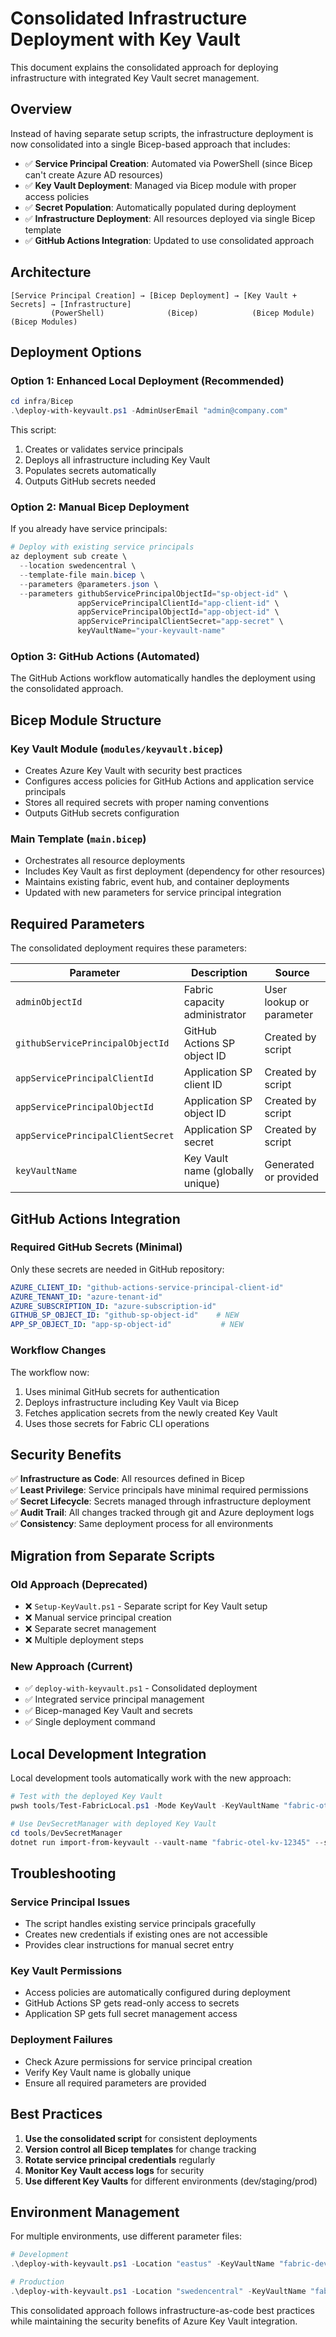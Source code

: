 # Consolidated Infrastructure Deployment with Key Vault

This document explains the consolidated approach for deploying infrastructure with integrated Key Vault secret management.

## Overview

Instead of having separate setup scripts, the infrastructure deployment is now consolidated into a single Bicep-based approach that includes:

- ✅ **Service Principal Creation**: Automated via PowerShell (since Bicep can't create Azure AD resources)
- ✅ **Key Vault Deployment**: Managed via Bicep module with proper access policies
- ✅ **Secret Population**: Automatically populated during deployment
- ✅ **Infrastructure Deployment**: All resources deployed via single Bicep template
- ✅ **GitHub Actions Integration**: Updated to use consolidated approach

## Architecture

```
[Service Principal Creation] → [Bicep Deployment] → [Key Vault + Secrets] → [Infrastructure]
         (PowerShell)              (Bicep)            (Bicep Module)        (Bicep Modules)
```

## Deployment Options

### Option 1: Enhanced Local Deployment (Recommended)

```powershell
cd infra/Bicep
.\deploy-with-keyvault.ps1 -AdminUserEmail "admin@company.com"
```

This script:
1. Creates or validates service principals
2. Deploys all infrastructure including Key Vault
3. Populates secrets automatically
4. Outputs GitHub secrets needed

### Option 2: Manual Bicep Deployment

If you already have service principals:

```powershell
# Deploy with existing service principals
az deployment sub create \
  --location swedencentral \
  --template-file main.bicep \
  --parameters @parameters.json \
  --parameters githubServicePrincipalObjectId="sp-object-id" \
               appServicePrincipalClientId="app-client-id" \
               appServicePrincipalObjectId="app-object-id" \
               appServicePrincipalClientSecret="app-secret" \
               keyVaultName="your-keyvault-name"
```

### Option 3: GitHub Actions (Automated)

The GitHub Actions workflow automatically handles the deployment using the consolidated approach.

## Bicep Module Structure

### Key Vault Module (`modules/keyvault.bicep`)

- Creates Azure Key Vault with security best practices
- Configures access policies for GitHub Actions and application service principals
- Stores all required secrets with proper naming conventions
- Outputs GitHub secrets configuration

### Main Template (`main.bicep`)

- Orchestrates all resource deployments
- Includes Key Vault as first deployment (dependency for other resources)
- Maintains existing fabric, event hub, and container deployments
- Updated with new parameters for service principal integration

## Required Parameters

The consolidated deployment requires these parameters:

| Parameter | Description | Source |
|-----------|-------------|---------|
| `adminObjectId` | Fabric capacity administrator | User lookup or parameter |
| `githubServicePrincipalObjectId` | GitHub Actions SP object ID | Created by script |
| `appServicePrincipalClientId` | Application SP client ID | Created by script |
| `appServicePrincipalObjectId` | Application SP object ID | Created by script |
| `appServicePrincipalClientSecret` | Application SP secret | Created by script |
| `keyVaultName` | Key Vault name (globally unique) | Generated or provided |

## GitHub Actions Integration

### Required GitHub Secrets (Minimal)

Only these secrets are needed in GitHub repository:

```yaml
AZURE_CLIENT_ID: "github-actions-service-principal-client-id"
AZURE_TENANT_ID: "azure-tenant-id"  
AZURE_SUBSCRIPTION_ID: "azure-subscription-id"
GITHUB_SP_OBJECT_ID: "github-sp-object-id"    # NEW
APP_SP_OBJECT_ID: "app-sp-object-id"           # NEW
```

### Workflow Changes

The workflow now:
1. Uses minimal GitHub secrets for authentication
2. Deploys infrastructure including Key Vault via Bicep
3. Fetches application secrets from the newly created Key Vault
4. Uses those secrets for Fabric CLI operations

## Security Benefits

✅ **Infrastructure as Code**: All resources defined in Bicep  
✅ **Least Privilege**: Service principals have minimal required permissions  
✅ **Secret Lifecycle**: Secrets managed through infrastructure deployment  
✅ **Audit Trail**: All changes tracked through git and Azure deployment logs  
✅ **Consistency**: Same deployment process for all environments  

## Migration from Separate Scripts

### Old Approach (Deprecated)
- ❌ `Setup-KeyVault.ps1` - Separate script for Key Vault setup
- ❌ Manual service principal creation
- ❌ Separate secret management
- ❌ Multiple deployment steps

### New Approach (Current)  
- ✅ `deploy-with-keyvault.ps1` - Consolidated deployment
- ✅ Integrated service principal management
- ✅ Bicep-managed Key Vault and secrets
- ✅ Single deployment command

## Local Development Integration

Local development tools automatically work with the new approach:

```powershell
# Test with the deployed Key Vault
pwsh tools/Test-FabricLocal.ps1 -Mode KeyVault -KeyVaultName "fabric-otel-kv-12345" -TestAuth

# Use DevSecretManager with deployed Key Vault
cd tools/DevSecretManager
dotnet run import-from-keyvault --vault-name "fabric-otel-kv-12345" --secret-name "AZURE-CLIENT-ID" --local-key "Azure:ClientId"
```

## Troubleshooting

### Service Principal Issues
- The script handles existing service principals gracefully
- Creates new credentials if existing ones are not accessible
- Provides clear instructions for manual secret entry

### Key Vault Permissions
- Access policies are automatically configured during deployment
- GitHub Actions SP gets read-only access to secrets
- Application SP gets full secret management access

### Deployment Failures
- Check Azure permissions for service principal creation
- Verify Key Vault name is globally unique
- Ensure all required parameters are provided

## Best Practices

1. **Use the consolidated script** for consistent deployments
2. **Version control all Bicep templates** for change tracking
3. **Rotate service principal credentials** regularly
4. **Monitor Key Vault access logs** for security
5. **Use different Key Vaults** for different environments (dev/staging/prod)

## Environment Management

For multiple environments, use different parameter files:

```powershell
# Development
.\deploy-with-keyvault.ps1 -Location "eastus" -KeyVaultName "fabric-dev-kv"

# Production  
.\deploy-with-keyvault.ps1 -Location "swedencentral" -KeyVaultName "fabric-prod-kv"
```

This consolidated approach follows infrastructure-as-code best practices while maintaining the security benefits of Azure Key Vault integration.
